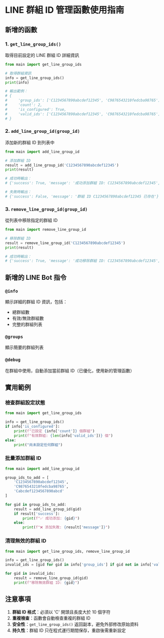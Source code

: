 # LINE 群組 ID 管理函數使用指南

## 新增的函數

### 1. `get_line_group_ids()`
取得目前設定的 LINE 群組 ID 詳細資訊

```python
from main import get_line_group_ids

# 取得群組資訊
info = get_line_group_ids()
print(info)

# 輸出範例：
# {
#     'group_ids': ['C1234567890abcdef12345', 'C9876543210fedcba98765'],
#     'count': 2,
#     'is_configured': True,
#     'valid_ids': ['C1234567890abcdef12345', 'C9876543210fedcba98765']
# }
```

### 2. `add_line_group_id(group_id)`
添加新的群組 ID 到列表中

```python
from main import add_line_group_id

# 添加群組 ID
result = add_line_group_id('C1234567890abcdef12345')
print(result)

# 成功時輸出：
# {'success': True, 'message': '成功添加群組 ID: C1234567890abcdef12345', 'total_groups': 1}

# 失敗時輸出：
# {'success': False, 'message': '群組 ID C1234567890abcdef12345 已存在'}
```

### 3. `remove_line_group_id(group_id)`
從列表中移除指定的群組 ID

```python
from main import remove_line_group_id

# 移除群組 ID
result = remove_line_group_id('C1234567890abcdef12345')
print(result)

# 成功時輸出：
# {'success': True, 'message': '成功移除群組 ID: C1234567890abcdef12345', 'total_groups': 0}
```

## 新增的 LINE Bot 指令

### `@info`
顯示詳細的群組 ID 資訊，包括：
- 總群組數
- 有效/無效群組數
- 完整的群組列表

### `@groups`
顯示簡要的群組列表

### `@debug`
在群組中使用，自動添加當前群組 ID（已優化，使用新的管理函數）

## 實用範例

### 檢查群組設定狀態
```python
from main import get_line_group_ids

info = get_line_group_ids()
if info['is_configured']:
    print(f"已設定 {info['count']} 個群組")
    print(f"有效群組: {len(info['valid_ids'])} 個")
else:
    print("尚未設定任何群組")
```

### 批量添加群組 ID
```python
from main import add_line_group_id

group_ids_to_add = [
    'C1234567890abcdef12345',
    'C9876543210fedcba98765',
    'Cabcdef1234567890abcd'
]

for gid in group_ids_to_add:
    result = add_line_group_id(gid)
    if result['success']:
        print(f"✅ 成功添加: {gid}")
    else:
        print(f"❌ 添加失敗: {result['message']}")
```

### 清理無效的群組 ID
```python
from main import get_line_group_ids, remove_line_group_id

info = get_line_group_ids()
invalid_ids = [gid for gid in info['group_ids'] if gid not in info['valid_ids']]

for gid in invalid_ids:
    result = remove_line_group_id(gid)
    print(f"移除無效群組 ID: {gid}")
```

## 注意事項

1. **群組 ID 格式**：必須以 'C' 開頭且長度大於 10 個字符
2. **重複檢查**：函數會自動檢查重複的群組 ID
3. **安全性**：`get_line_group_ids()` 返回副本，避免外部修改原始資料
4. **持久性**：群組 ID 只在程式運行期間保存，重啟後需重新設定
